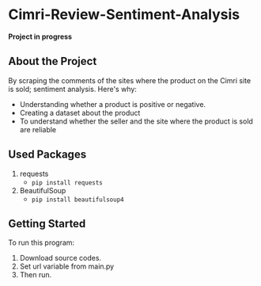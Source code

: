 # Cimri-Review-Sentiment-Analysis

**Project in progress**

## About the Project
By scraping the comments of the sites where the product on the Cimri site is sold; sentiment analysis.
Here's why:
 - Understanding whether a product is positive or negative.
 - Creating a dataset about the product
 - To understand whether the seller and the site where the product is sold are reliable

## Used Packages
1. requests
	- `pip install requests`
2. BeautifulSoup
    - `pip install beautifulsoup4`

## Getting Started
To run this program:
1. Download source codes.
2. Set url variable from main.py
3. Then run.
